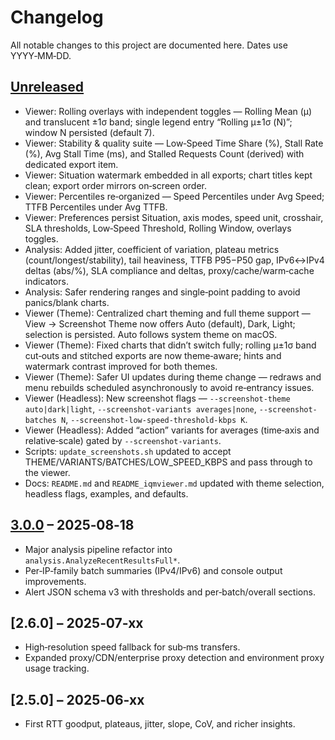 # Changelog

All notable changes to this project are documented here. Dates use YYYY‑MM‑DD.

## [Unreleased]
- Viewer: Rolling overlays with independent toggles — Rolling Mean (μ) and translucent ±1σ band; single legend entry “Rolling μ±1σ (N)”; window N persisted (default 7).
- Viewer: Stability & quality suite — Low‑Speed Time Share (%), Stall Rate (%), Avg Stall Time (ms), and Stalled Requests Count (derived) with dedicated export item.
- Viewer: Situation watermark embedded in all exports; chart titles kept clean; export order mirrors on‑screen order.
- Viewer: Percentiles re‑organized — Speed Percentiles under Avg Speed; TTFB Percentiles under Avg TTFB.
- Viewer: Preferences persist Situation, axis modes, speed unit, crosshair, SLA thresholds, Low‑Speed Threshold, Rolling Window, overlays toggles.
- Analysis: Added jitter, coefficient of variation, plateau metrics (count/longest/stability), tail heaviness, TTFB P95−P50 gap, IPv6↔IPv4 deltas (abs/%), SLA compliance and deltas, proxy/cache/warm‑cache indicators.
- Analysis: Safer rendering ranges and single‑point padding to avoid panics/blank charts.
 - Viewer (Theme): Centralized chart theming and full theme support — View → Screenshot Theme now offers Auto (default), Dark, Light; selection is persisted. Auto follows system theme on macOS.
 - Viewer (Theme): Fixed charts that didn’t switch fully; rolling μ±1σ band cut‑outs and stitched exports are now theme‑aware; hints and watermark contrast improved for both themes.
 - Viewer (Theme): Safer UI updates during theme change — redraws and menu rebuilds scheduled asynchronously to avoid re‑entrancy issues.
 - Viewer (Headless): New screenshot flags — `--screenshot-theme auto|dark|light`, `--screenshot-variants averages|none`, `--screenshot-batches N`, `--screenshot-low-speed-threshold-kbps K`.
 - Viewer (Headless): Added “action” variants for averages (time‑axis and relative‑scale) gated by `--screenshot-variants`.
 - Scripts: `update_screenshots.sh` updated to accept THEME/VARIANTS/BATCHES/LOW_SPEED_KBPS and pass through to the viewer.
 - Docs: `README.md` and `README_iqmviewer.md` updated with theme selection, headless flags, examples, and defaults.

## [3.0.0] – 2025‑08‑18
- Major analysis pipeline refactor into `analysis.AnalyzeRecentResultsFull*`.
- Per‑IP‑family batch summaries (IPv4/IPv6) and console output improvements.
- Alert JSON schema v3 with thresholds and per‑batch/overall sections.

## [2.6.0] – 2025‑07‑xx
- High‑resolution speed fallback for sub‑ms transfers.
- Expanded proxy/CDN/enterprise proxy detection and environment proxy usage tracking.

## [2.5.0] – 2025‑06‑xx
- First RTT goodput, plateaus, jitter, slope, CoV, and richer insights.

[Unreleased]: https://github.com/iafilius/InternetQualityMonitor/compare/main...HEAD
[3.0.0]: https://github.com/iafilius/InternetQualityMonitor/releases/tag/v3.0.0
